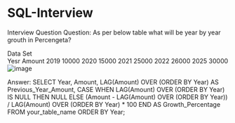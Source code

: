 # SQL-Interview
Interview Question
Question: As per below table what will be year by year grouth in Percengeta?

Data Set	
Yesr	Amount
2019	10000
2020	15000
2021	25000
2022	26000
2025	30000
![image](https://github.com/user-attachments/assets/0bcf0203-77a2-49dc-ad99-bc3120310ae3)

Answer: 
SELECT 
    Year,
    Amount,
    LAG(Amount) OVER (ORDER BY Year) AS Previous_Year_Amount,
    CASE 
        WHEN LAG(Amount) OVER (ORDER BY Year) IS NULL THEN NULL 
        ELSE (Amount - LAG(Amount) OVER (ORDER BY Year)) / LAG(Amount) OVER (ORDER BY Year) * 100 
    END AS Growth_Percentage
FROM 
    your_table_name
ORDER BY 
    Year;
